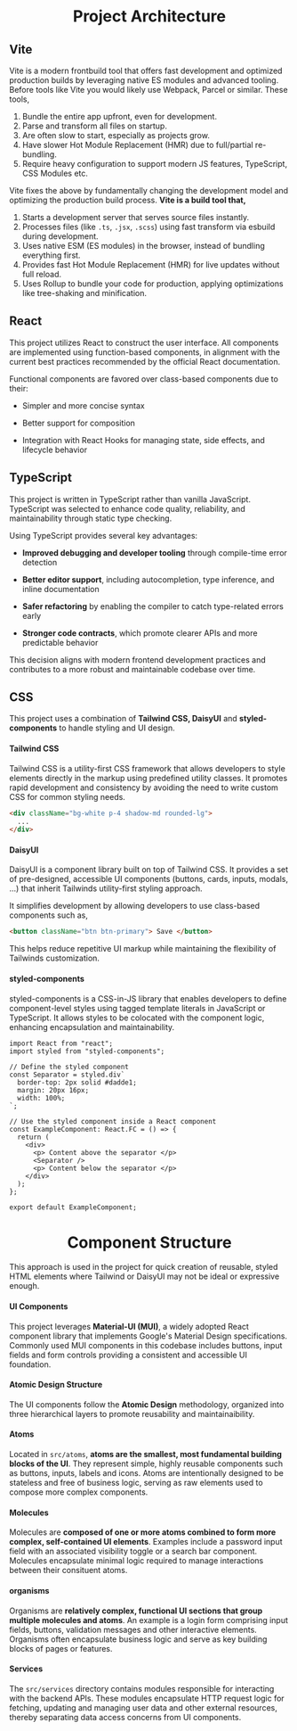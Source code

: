 <div align="center">
  <h1> Project Architecture </h1>
</div>

## Vite

Vite is a modern frontbuild tool that offers fast development and optimized production builds by leveraging native ES modules and advanced tooling. Before tools like Vite you would likely use Webpack, Parcel or similar. These tools,

1. Bundle the entire app upfront, even for development.
2. Parse and transform all files on startup.
3. Are often slow to start, especially as projects grow.
4. Have slower Hot Module Replacement (HMR) due to full/partial re-bundling.
5. Require heavy configuration to support modern JS features, TypeScript, CSS Modules etc.

Vite fixes the above by fundamentally changing the development model and optimizing the production build process. **Vite is a build tool that,**

1. Starts a development server that serves source files instantly.
2. Processes files (like `.ts`, `.jsx`, `.scss`) using fast transform via esbuild during development.
3. Uses native ESM (ES modules) in the browser, instead of bundling everything first.
4. Provides fast Hot Module Replacement (HMR) for live updates without full reload.
5. Uses Rollup to bundle your code for production, applying optimizations like tree-shaking and minification.

## React

This project utilizes React to construct the user interface. All components are implemented using function-based components, in alignment with the current best practices recommended by the official React documentation.

Functional components are favored over class-based components due to their:

- Simpler and more concise syntax

- Better support for composition

- Integration with React Hooks for managing state, side effects, and lifecycle behavior

## TypeScript

This project is written in TypeScript rather than vanilla JavaScript. TypeScript was selected to enhance code quality, reliability, and maintainability through static type checking.

Using TypeScript provides several key advantages:

- **Improved debugging and developer tooling** through compile-time error detection

- **Better editor support**, including autocompletion, type inference, and inline documentation

- **Safer refactoring** by enabling the compiler to catch type-related errors early

- **Stronger code contracts**, which promote clearer APIs and more predictable behavior

This decision aligns with modern frontend development practices and contributes to a more robust and maintainable codebase over time.

##  CSS

This project uses a combination of **Tailwind CSS, DaisyUI** and **styled-components** to handle styling and UI design.

#### Tailwind CSS

Tailwind CSS is a utility-first CSS framework that allows developers to style elements directly in the markup using predefined utility classes. It promotes rapid development and consistency by avoiding the need to write custom CSS for common styling needs.

```HTML
<div className="bg-white p-4 shadow-md rounded-lg">
  ...
</div>
```

#### DaisyUI

DaisyUI is a component library built on top of Tailwind CSS. It provides a set of pre-designed, accessible UI components (buttons, cards, inputs, modals, ...) that inherit Tailwinds utility-first styling approach.

It simplifies development by allowing developers to use class-based components such as,

```HTML
<button className="btn btn-primary"> Save </button>
```

This helps reduce repetitive UI markup while maintaining the flexibility of Tailwinds customization.

#### styled-components

styled-components is a CSS-in-JS library that enables developers to define component-level styles using tagged template literals in JavaScript or TypeScript. It allows styles to be colocated with the component logic, enhancing encapsulation and maintainability.

```TSX
import React from "react";
import styled from "styled-components";

// Define the styled component
const Separator = styled.div`
  border-top: 2px solid #dadde1;
  margin: 20px 16px;
  width: 100%;
`;

// Use the styled component inside a React component
const ExampleComponent: React.FC = () => {
  return (
    <div>
      <p> Content above the separator </p>
      <Separator />
      <p> Content below the separator </p>
    </div>
  );
};

export default ExampleComponent;
```

<div align="center">
  <h1> Component Structure </h1>
</div>

This approach is used in the project for quick creation of reusable, styled HTML elements where Tailwind or DaisyUI may not be ideal or expressive enough.

#### UI Components

This project leverages **Material-UI (MUI)**, a widely adopted React component library that implements Google's Material Design specifications. Commonly used MUI components in this codebase includes buttons, input fields and form controls providing a consistent and accessible UI foundation.

#### Atomic Design Structure

The UI components follow the **Atomic Design** methodology, organized into three hierarchical layers to promote reusability and maintainaibility.


#### Atoms

Located in `src/atoms`, **atoms are the smallest, most fundamental building blocks of the UI**. They represent simple, highly reusable components such as buttons, inputs, labels and icons. Atoms are intentionally designed to be stateless and free of business logic, serving as raw elements used to compose more complex components.

#### Molecules

Molecules are **composed of one or more atoms combined to form more complex, self-contained UI elements**. Examples include a password input field with an associated visibility toggle or a search bar component. Molecules encapsulate minimal logic required to manage interactions between their consituent atoms.

#### organisms

Organisms are **relatively complex, functional UI sections that group multiple molecules and atoms**. An example is a login form comprising input fields, buttons, validation messages and other interactive elements. Organisms often encapsulate business logic and serve as key building blocks of pages or features.

#### Services

The `src/services` directory contains modules responsible for interacting with the backend APIs. These modules encapsulate HTTP request logic for fetching, updating and managing user data and other external resources, thereby separating data access concerns from UI components.
